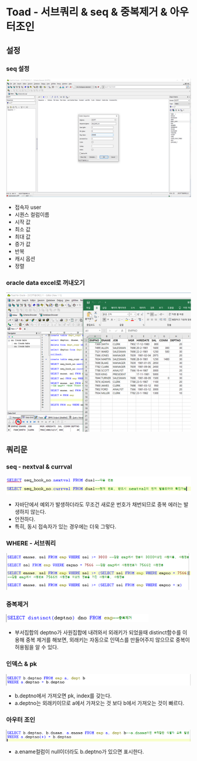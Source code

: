 # Toad - 서브쿼리 & seq & 중복제거 & 아우터조인

## 설정

### seq 설정

![](../../../.gitbook/assets/1%20%287%29.png)

* 접속자 user 
* 시퀀스 컬럼이름
* 시작 값
* 최소 값
* 최대 값
* 증가 값
* 반복
* 캐시 옵션
* 정렬

### oracle data excel로 꺼내오기

![](../../../.gitbook/assets/4%20%287%29.png)

## 쿼리문

### seq - nextval & currval

![](../../../.gitbook/assets/2%20%286%29.png)

* 자바단에서 예외가 발생하더라도 무조건 새로운 번호가 채번되므로 중복 에러는 발생하지 않는다.
* 안전하다.
* 특히, 동시 접속자가 있는 경우에는 더욱 그렇다.

### WHERE - 서브쿼리

![](../../../.gitbook/assets/3%20%286%29.png)

### 중복제거

![](../../../.gitbook/assets/5%20%285%29.png)

* 부서집합의 deptno가 사원집합에 내려와서 외래키가 되었을때 distinct함수를 이용해 중복 제거를 해보면, 외래키는 자동으로 인덱스를 만들어주지 않으므로 중복이 허용됨을 알 수 있다.

### 인덱스 & pk

![](../../../.gitbook/assets/6%20%282%29.png)

* b.deptno에서 가져오면 pk, index를 갖는다.
* a.deptno는 외래키이므로 a에서 가져오는 것 보다 b에서 가져오는 것이 빠르다.

### 아우터 조인

![](../../../.gitbook/assets/7%20%281%29.png)

* a.ename컬럼이 null이더라도 b.deptno가 있으면 표시한다.



